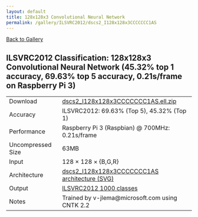 ```yaml
---
layout: default
title: 128x128x3 Convolutional Neural Network
permalink: /gallery/ILSVRC2012/dscs2_I128x128x3CCCCCCC1AS
---
```


[Back to Gallery](/ELL/gallery)

## ILSVRC2012 Classification: 128x128x3 Convolutional Neural Network (45.32% top 1 accuracy, 69.63% top 5 accuracy, 0.21s/frame on Raspberry Pi 3)

<table class="table table-striped table-bordered">
    <tr>
        <td> Download </td>
        <td colspan="3"> <a href="https://github.com/Microsoft/ELL-models/raw/master/models/ILSVRC2012/dscs2_I128x128x3CCCCCCC1AS/dscs2_I128x128x3CCCCCCC1AS.ell.zip">dscs2_I128x128x3CCCCCCC1AS.ell.zip</a></td>
    </tr>
    <tr>
        <td> Accuracy </td>
        <td colspan="3"> ILSVRC2012: 69.63% (Top 5), 45.32% (Top 1) </td>
    </tr>
    <tr>
        <td> Performance </td>
        <td colspan="3"> Raspberry Pi 3 (Raspbian) @ 700MHz: 0.21s/frame </td>
    </tr>
    <tr>
        <td> Uncompressed Size </td>
        <td colspan="3"> 63MB </td>
    </tr>
    <tr>
        <td> Input </td>
        <td colspan="3"> 128 &times; 128 &times; {B,G,R} </td>
    </tr>
    <tr>
        <td> Architecture </td>
        <td>
            <a href="https://github.com/Microsoft/ELL-models/raw/master/models/ILSVRC2012/dscs2_I128x128x3CCCCCCC1AS/dscs2_I128x128x3CCCCCCC1AS.cntk.svg?sanitize=true" target="_blank">dscs2_I128x128x3CCCCCCC1AS architecture (SVG)</a>
        </td>
    </tr>
    <tr>
        <td> Output </td>
        <td colspan="3"> <a href="https://github.com/Microsoft/ELL-models/raw/master/models/ILSVRC2012/categories.txt">ILSVRC2012 1000 classes</a> </td>
    </tr>
    <tr>
        <td> Notes </td>
        <td colspan="3"> Trained by v-jlema@microsoft.com using CNTK 2.2 </td>
    </tr>
</table>

